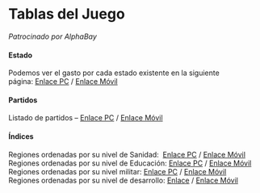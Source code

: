 # Tablas del Juego

_Patrocinado por AlphaBay_

#### Estado

Podemos ver el gasto por cada estado existente en la siguiente página: [Enlace PC](https://rivalregions.com/#listed/states_details) / [Enlace Móvil](https://m.rivalregions.com/#listed/states_details)

#### Partidos

Listado de partidos – [Enlace PC](http://rivalregions.com/#listed/parties) / [Enlace Móvil](http://m.rivalregions.com/#listed/parties)

#### Índices

Regiones ordenadas por su nivel de Sanidad:  [Enlace PC](https://rivalregions.com/#listed/country/-2/0/hospital) / [Enlace Móvil](https://m.rivalregions.com/#listed/country/-2/0/hospital)  
Regiones ordenadas por su nivel de Educación: [Enlace PC](https://rivalregions.com/#listed/country/-2/0/school) / [Enlace Móvil](https://m.rivalregions.com/#listed/country/-2/0/school)  
Regiones ordenadas por su nivel militar: [Enlace PC](https://rivalregions.com/#listed/country/-2/0/military) / [Enlace Móvil](https://m.rivalregions.com/#listed/country/-2/0/military)  
Regiones ordenadas por su nivel de desarrollo: [Enlace](https://rivalregions.com/#listed/country/-2/0/homes) / [Enlace Móvil](https://m.rivalregions.com/#listed/country/-2/0/homes)